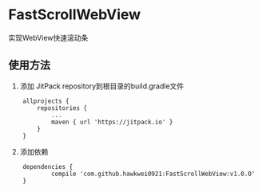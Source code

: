 # FastScrollWebView
实现WebView快速滚动条

## 使用方法

 1. 添加 JitPack repository到根目录的build.gradle文件
```
	allprojects {
		repositories {
			...
			maven { url 'https://jitpack.io' }
		}
	}
```
 2. 添加依赖
```
	dependencies {
	        compile 'com.github.hawkwei0921:FastScrollWebView:v1.0.0'
	}
```
